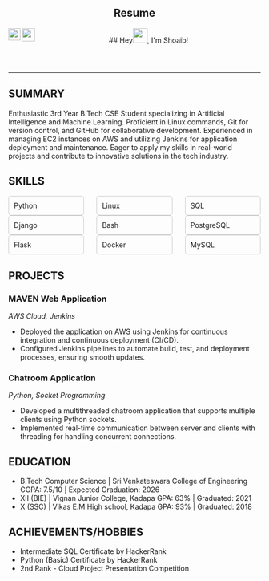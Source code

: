 <!DOCTYPE html>
<html lang="en">
<head>
</head>
<body>
    <header>
        <section class="section">
            <h2>Resume</h2>
        </section>
        <div>
        ## Hey<img src="https://github.com/TheDudeThatCode/TheDudeThatCode/blob/master/Assets/Hi.gif" width="29px">, I'm Shoaib!
        <a href="https://www.linkedin.com/in/shaik-shoaib-/">
        <img align="left" width="24px" src="https://cdn.jsdelivr.net/npm/simple-icons@v3/icons/linkedin.svg"  /></a>
        <a href="mailto:shaikshoaib820@gmail.com">
        <img align="left" width="26px" src="https://cdn.jsdelivr.net/npm/simple-icons@v3/icons/gmail.svg" /></a>
        </div>
    </header>
    <hr>
    <section class="section">
        <h2>SUMMARY</h2>
        <p>Enthusiastic 3rd Year B.Tech CSE Student specializing in Artificial Intelligence and Machine Learning. Proficient in Linux commands, Git for version control, and GitHub for collaborative development. Experienced in managing EC2 instances on AWS and utilizing Jenkins for application deployment and maintenance. Eager to apply my skills in real-world projects and contribute to innovative solutions in the tech industry.</p>
    </section>
    <section class="section">
    <h2>SKILLS</h2>
    <div style="display: flex; justify-content: space-between;">
        <div style="width: 30%;">
            <div style="padding: 10px; border: 1px solid #ccc; border-radius: 5px;">Python</div>
            <div style="padding: 10px; border: 1px solid #ccc; border-radius: 5px;">Django</div>
            <div style="padding: 10px; border: 1px solid #ccc; border-radius: 5px;">Flask</div>
        </div>
        <div style="width: 30%;">
            <div style="padding: 10px; border: 1px solid #ccc; border-radius: 5px;">Linux</div>
            <div style="padding: 10px; border: 1px solid #ccc; border-radius: 5px;">Bash</div>
            <div style="padding: 10px; border: 1px solid #ccc; border-radius: 5px;">Docker</div>
        </div>
        <div style="width: 30%;">
            <div style="padding: 10px; border: 1px solid #ccc; border-radius: 5px;">SQL</div>
            <div style="padding: 10px; border: 1px solid #ccc; border-radius: 5px;">PostgreSQL</div>
            <div style="padding: 10px; border: 1px solid #ccc; border-radius: 5px;">MySQL</div>
        </div>
    </div>
</section>
<section class="section">
        <h2>PROJECTS</h2>
        <h3>MAVEN Web Application</h3>
        <p><em>AWS Cloud, Jenkins</em></p>
        <ul>
            <li>Deployed the application on AWS using Jenkins for continuous integration and continuous deployment (CI/CD).</li>
            <li>Configured Jenkins pipelines to automate build, test, and deployment processes, ensuring smooth updates.</li>
        </ul>
        <h3>Chatroom Application</h3>
        <p><em>Python, Socket Programming</em></p>
        <ul>
            <li>Developed a multithreaded chatroom application that supports multiple clients using Python sockets.</li>
            <li>Implemented real-time communication between server and clients with threading for handling concurrent connections.</li>
        </ul>
    </section>
    <section class="section">
        <h2>EDUCATION</h2>
        <ul>
            <li>B.Tech Computer Science | Sri Venkateswara College of Engineering CGPA: 7.5/10 | Expected Graduation: 2026</li>
            <li>XII (BIE) | Vignan Junior College, Kadapa GPA: 63% | Graduated: 2021</li>
            <li>X (SSC) | Vikas E.M High school, Kadapa GPA: 93% | Graduated: 2018</li>
        </ul>
    </section>
    <section class="section">
        <h2>ACHIEVEMENTS/HOBBIES</h2>
        <ul>
            <li>Intermediate SQL Certificate by HackerRank</li>
            <li>Python (Basic) Certificate by HackerRank</li>
            <li>2nd Rank - Cloud Project Presentation Competition</li>
        </ul>
    </section>
</body>
</html>
